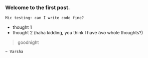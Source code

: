### Welcome to the first post.
``` Mic testing: can I write code fine? ```
- thought 1
- thought 2 (haha kidding, you think I have _two_ whole thoughts?)

> goodnight  

`~ Varsha`